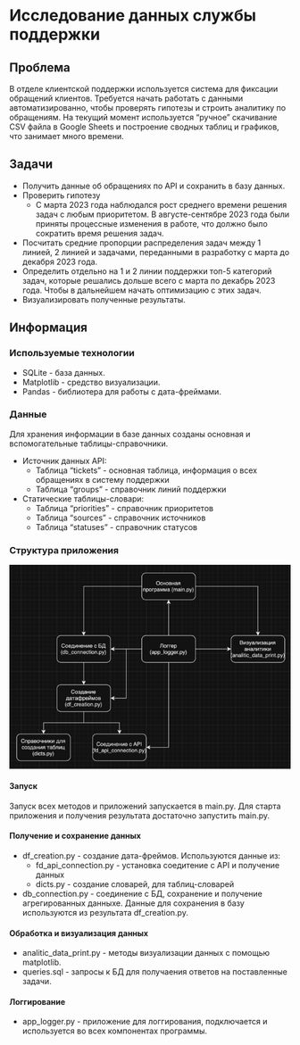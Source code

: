 # Исследование данных службы поддержки

## Проблема
В отделе клиентской поддержки используется система для фиксации обращений клиентов. Требуется начать работать с данными автоматизированно, чтобы проверять гипотезы и строить аналитику по обращениям. На текущий момент используется “ручное” скачивание  CSV файла в Google Sheets и построение сводных таблиц и графиков, что занимает много времени.

## Задачи
* Получить данные об обращениях по API и сохранить в базу данных.
* Проверить гипотезу 
  * С марта 2023 года наблюдался рост среднего времени решения задач с любым приоритетом. В августе-сентябре 2023 года были приняты процессные изменения в работе, что должно было сократить время решения задач.
* Посчитать средние пропорции распределения задач между 1 линией, 2 линией и задачами, переданными в разработку с марта до декабря 2023 года.
* Определить отдельно на 1 и 2 линии поддержки топ-5 категорий задач, которые решались дольше всего с марта по декабрь 2023 года. Чтобы в дальнейшем начать оптимизацию с этих задач.
* Визуализировать полученные результаты.


## Информация

### Используемые технологии
* SQLite - база данных.
* Matplotlib - средство визуализации.
* Pandas - библиотера для работы с дата-фреймами.

### Данные
Для хранения информации в базе данных созданы основная и вспомогательные таблицы-справочники.
* Источник данных API:
  * Таблица “tickets” - основная таблица, информация о всех обращениях в систему поддержки
  * Таблица “groups” - справочник линий поддержки
* Статические таблицы-словари:
  * Таблица “priorities” - справочник приоритетов
  * Таблица “sources” - справочник источников
  * Таблица “statuses” - справочник статусов

### Структура приложения
![img.png](img.png)

#### Запуск
Запуск всех методов и приложений запускается в main.py. 
Для старта приложения и получения результата достаточно запустить main.py.

#### Получение и сохранение данных
* df_creation.py - создание дата-фреймов. Используются данные из:
  * fd_api_connection.py - установка соедитение с API и получение данных
  * dicts.py -  создание словарей, для таблиц-словарей
* db_connection.py - соединение с БД, сохранение и получение агрегированных данныхе. 
Данные для сохранения в базу используются из результата df_creation.py.

#### Обработка и визуализация данных
* analitic_data_print.py - методы визуализации данных с помощью matplotlib.
* queries.sql - запросы к БД для получаения ответов на поставленные задачи.

#### Логгирование
* app_logger.py - приложение для логгирования, подключается и используется во всех компонентах программы.



